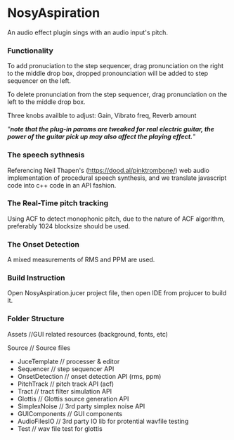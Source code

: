 # NosyAspiration
An audio effect plugin sings with an audio input's pitch. 

### Functionality

To add pronuciation to the step sequencer, drag pronunciation on the right to the middle drop box, dropped pronounciation will be added to step sequencer on the left. 

To delete pronunciation from the step sequencer, drag pronunciation on the left to the middle drop box.

Three knobs availble to adjust: Gain, Vibrato freq, Reverb amount

*"**note that the plug-in params are tweaked for real electric guitar, the power of the guitar pick up may also affect the playing effect.**"*

### The speech sythnesis

Referencing Neil Thapen's (https://dood.al/pinktrombone/) web audio implementation of procedural speech synthesis, and we translate javascript code into c++ code in an API fashion.

### The Real-Time pitch tracking

Using ACF to detect monophonic pitch, due to the nature of ACF algorithm, preferably 1024 blocksize should be used.

### The Onset Detection

A mixed measurements of RMS and PPM are used.

### Build Instruction

Open NosyAspiration.jucer project file, then open IDE from projucer to build it.

### Folder Structure

Assets //GUI related resources (background, fonts, etc)

Source // Source files

- JuceTemplate // processer & editor
- Sequencer // step sequencer API 
- OnsetDetection // onset detection API (rms, ppm)
- PitchTrack // pitch track API (acf)
- Tract // tract filter simulation API
- Glottis // Glottis source generation API
- SimplexNoise // 3rd party simplex noise API
- GUIComponents // GUI components
- AudioFilesIO // 3rd party IO lib for protential wavfile testing
- Test // wav file test for glottis

